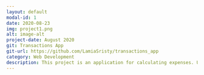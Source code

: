 ```yaml
---
layout: default
modal-id: 1
date: 2020-08-23
img: project1.png
alt: image-alt
project-date: August 2020
git: Transactions App
git-url: https://github.com/LamiaSristy/transactions_app
category: Web Development
description: This project is an application for calculating expenses. Users can create, edit and delete transactions and group them. Built-with- Ruby, RoR, PostgreSQL.
---
```

